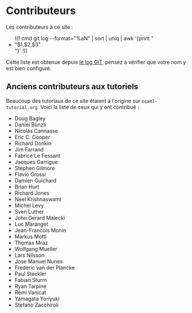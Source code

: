 <!-- ((! set title Contributeurs !)) -->

Contributeurs
=============

Les contributeurs à ce site :
<ul>
((! cmd git log --format="%aN" | sort | uniq | awk '{print "<li>"$1,$2,$3"</li>"}' !))
</ul>

Cette liste est obtenue depuis [le log GIT](https://github.com/ocaml/ocaml.org/commits/master), pensez à vérifier que votre
nom y est bien configuré.

Anciens contributeurs aux tutoriels
-----------------------------------

Beaucoup des tutoriaux de ce site étaient à l'origine sur `ocaml-tutorial.org`.
Voici la liste de ceux qui y ont contribué :

* Doug Bagley
* Daniel Bünzli
* Nicolas Cannasse
* Eric C. Cooper
* Richard Donkin
* Jim Farrand
* Fabrice Le Fessant
* Jacques Garrigue
* Stephen Gilmore
* Flavio Grossi
* Damien Guichard
* Brian Hurt
* Richard Jones
* Neel Krishnaswami
* Michel Levy
* Sven Luther
* John Gerard Malecki
* Luc Maranget
* Jean-Francois Monin
* Markus Mottl
* Thomas Mraz
* Wolfgang Mueller
* Lars Nilsson
* Jose Manuel Nunes
* Frederic van der Plancke
* Paul Steckler
* Fabian Sturm
* Ryan Tarpine
* Rémi Vanicat
* Yamagata Yoriyuki
* Stefano Zacchiroli

